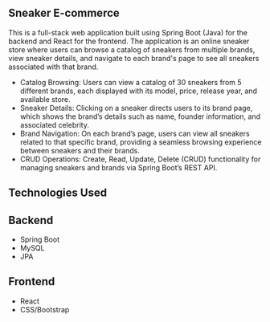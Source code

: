 Sneaker E-commerce
-
This is a full-stack web application built using Spring Boot (Java) for the backend and React for the frontend. The application is an online sneaker store where users can browse a catalog of sneakers from multiple brands, view sneaker details, and navigate to each brand's page to see all sneakers associated with that brand.

- Catalog Browsing: Users can view a catalog of 30 sneakers from 5 different brands, each displayed with its model, price, release year, and available store.
- Sneaker Details: Clicking on a sneaker directs users to its brand page, which shows the brand’s details such as name, founder information, and associated celebrity.
- Brand Navigation: On each brand’s page, users can view all sneakers related to that specific brand, providing a seamless browsing experience between sneakers and their brands.
- CRUD Operations: Create, Read, Update, Delete (CRUD) functionality for managing sneakers and brands via Spring Boot’s REST API.

Technologies Used
- 
Backend
-
- Spring Boot
- MySQL
- JPA

Frontend
-
- React
- CSS/Bootstrap
  
